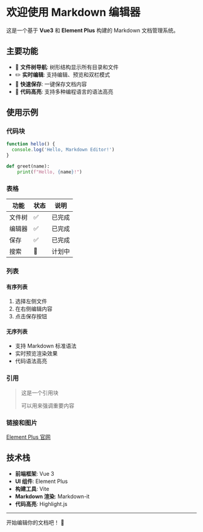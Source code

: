 # 欢迎使用 Markdown 编辑器

这是一个基于 **Vue3** 和 **Element Plus** 构建的 Markdown 文档管理系统。

## 主要功能

- 📁 **文件树导航**: 树形结构显示所有目录和文件
- ✏️ **实时编辑**: 支持编辑、预览和双栏模式
- 💾 **快速保存**: 一键保存文档内容
- 🎨 **代码高亮**: 支持多种编程语言的语法高亮

## 使用示例

### 代码块

```javascript
function hello() {
  console.log('Hello, Markdown Editor!')
}
```

```python
def greet(name):
    print(f"Hello, {name}!")
```

### 表格

| 功能 | 状态 | 说明 |
|------|------|------|
| 文件树 | ✅ | 已完成 |
| 编辑器 | ✅ | 已完成 |
| 保存 | ✅ | 已完成 |
| 搜索 | 🔄 | 计划中 |

### 列表

#### 有序列表
1. 选择左侧文件
2. 在右侧编辑内容
3. 点击保存按钮

#### 无序列表
- 支持 Markdown 标准语法
- 实时预览渲染效果
- 代码语法高亮

### 引用

> 这是一个引用块
> 
> 可以用来强调重要内容

### 链接和图片

[Element Plus 官网](https://element-plus.org/)

## 技术栈

- **前端框架**: Vue 3
- **UI 组件**: Element Plus
- **构建工具**: Vite
- **Markdown 渲染**: Markdown-it
- **代码高亮**: Highlight.js

---

开始编辑你的文档吧！ 🚀
